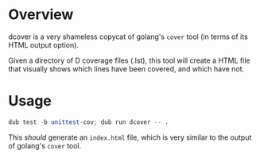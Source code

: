 # Overview

dcover is a very shameless copycat of golang's `cover` tool (in terms of its HTML output option).

Given a directory of D coverage files (.lst), this tool will create a HTML file that visually shows which lines have been covered, and which have not.

# Usage

```d
dub test -b unittest-cov; dub run dcover -- .
```

This *should* generate an `index.html` file, which is very similar to the output of golang's `cover` tool.
